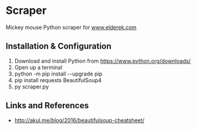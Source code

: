 # Scraper

Mickey mouse Python scraper for www.elderek.com

## Installation & Configuration

1. Download and install Python from https://www.python.org/downloads/
1. Open up a terminal
1. python -m pip install --upgrade pip
1. pip install requests BeautifulSoup4
1. py scraper.py

## Links and References

* http://akul.me/blog/2016/beautifulsoup-cheatsheet/
